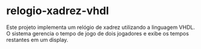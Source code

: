 # relogio-xadrez-vhdl
Este projeto implementa um relógio de xadrez utilizando a linguagem VHDL. O sistema gerencia o tempo de jogo de dois jogadores e exibe os tempos restantes em um display.
